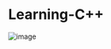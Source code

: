 # Learning-C++
![image](https://user-images.githubusercontent.com/37768777/37873285-444bb71c-3037-11e8-9987-6f38d0f4cd72.png)
